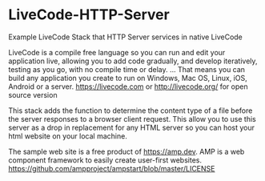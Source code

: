 # LiveCode-HTTP-Server
Example LiveCode Stack that HTTP Server services in native LiveCode

LiveCode is a compile free language so you can run and edit your application live, allowing you to add code gradually, and develop iteratively, testing as you go, with no compile time or delay. ... That means you can build any application you create to run on Windows, Mac OS, Linux, iOS, Android or a server.
https://livecode.com or http://livecode.org/ for open source version

This stack adds the function to determine the content type of a file before the server responses to a browser client request.  This allow you to use this server as a drop in replacement for any HTML server so you can host your html website on your local machine.

The sample web site is a free product of https://amp.dev.
AMP is a web component framework to easily create user-first websites.
https://github.com/ampproject/ampstart/blob/master/LICENSE


